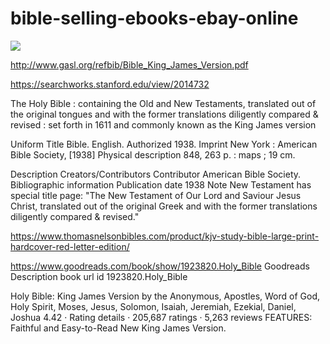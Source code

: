 # bible-selling-ebooks-ebay-online
![](https://kbimages1-a.akamaihd.net/1cb7811d-7ab8-4df9-a0e9-9379dbeb4b2e/1200/1200/False/illustrated-large-print-bible-the-holy-bible-kjv-authorized-king-james-version-special-kobo-edition-complete-old-testament-new-testament.jpg)

http://www.gasl.org/refbib/Bible_King_James_Version.pdf

https://searchworks.stanford.edu/view/2014732

The Holy Bible : containing the Old and New Testaments, translated out of the original tongues and with the former translations diligently compared & revised : set forth in 1611 and commonly known as the King James version

Uniform Title
Bible. English. Authorized 1938.
Imprint
New York : American Bible Society, [1938]
Physical description
848, 263 p. : maps ; 19 cm.

Description
 Creators/Contributors
Contributor
American Bible Society.
 Bibliographic information
Publication date
1938
Note
New Testament has special title page: "The New Testament of Our Lord and Saviour Jesus Christ, translated out of the original Greek and with the former translations diligently compared & revised."

https://www.thomasnelsonbibles.com/product/kjv-study-bible-large-print-hardcover-red-letter-edition/

https://www.goodreads.com/book/show/1923820.Holy_Bible
Goodreads Description book url id 1923820.Holy_Bible

Holy Bible: King James Version 
by the Anonymous, Apostles, Word of God, Holy Spirit, Moses, Jesus, Solomon, Isaiah, Jeremiah, Ezekial, Daniel, Joshua
 4.42  ·   Rating details ·  205,687 ratings  ·  5,263 reviews
FEATURES:
Faithful and Easy-to-Read New King James Version.
